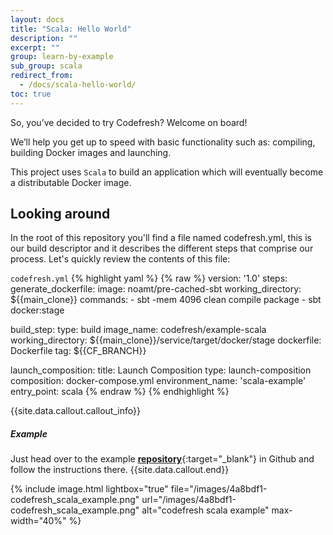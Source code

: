 ```yaml
---
layout: docs
title: "Scala: Hello World"
description: ""
excerpt: ""
group: learn-by-example
sub_group: scala
redirect_from:
  - /docs/scala-hello-world/
toc: true
---
```


So, you’ve decided to try Codefresh? Welcome on board!

We’ll help you get up to speed with basic functionality such as: compiling, building Docker images and launching.

This project uses `Scala` to build an application which will eventually become a distributable Docker image.
 
## Looking around
In the root of this repository you'll find a file named codefresh.yml, this is our build descriptor and it describes the different steps that comprise our process. Let's quickly review the contents of this file:

  `codefresh.yml`
{% highlight yaml %}
{% raw %}
version: '1.0'
steps:
  generate_dockerfile:
    image: noamt/pre-cached-sbt
    working_directory: ${{main_clone}}
    commands:
      - sbt -mem 4096 clean compile package
      - sbt docker:stage

  build_step:
    type: build
    image_name: codefresh/example-scala
    working_directory: ${{main_clone}}/service/target/docker/stage
    dockerfile: Dockerfile
    tag: ${{CF_BRANCH}}

  launch_composition:
    title: Launch Composition
    type: launch-composition
    composition: docker-compose.yml
    environment_name: 'scala-example'
    entry_point: scala
{% endraw %}
{% endhighlight %}

{{site.data.callout.callout_info}}
##### Example

Just head over to the example [__repository__](https://github.com/codefreshdemo/cf-example-scala-hello-world){:target="_blank"} in Github and follow the instructions there. 
{{site.data.callout.end}}

{% include image.html 
lightbox="true" 
file="/images/4a8bdf1-codefresh_scala_example.png" 
url="/images/4a8bdf1-codefresh_scala_example.png" 
alt="codefresh scala example" 
max-width="40%" 
%}
